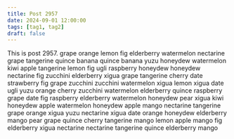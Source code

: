 ```yaml
---
title: Post 2957
date: 2024-09-01 12:00:00
tags: [tag1, tag2]
draft: false
---
```

This is post 2957.
grape
orange
lemon
fig
elderberry
watermelon
nectarine
grape
tangerine
quince
banana
quince
banana
yuzu
honeydew
watermelon
kiwi
apple
tangerine
lemon
fig
ugli
raspberry
honeydew
honeydew
nectarine
fig
zucchini
elderberry
xigua
grape
tangerine
cherry
date
strawberry
fig
grape
zucchini
zucchini
watermelon
xigua
lemon
xigua
date
ugli
yuzu
orange
cherry
zucchini
watermelon
elderberry
quince
raspberry
grape
date
fig
raspberry
elderberry
watermelon
honeydew
pear
xigua
kiwi
honeydew
apple
watermelon
honeydew
apple
mango
nectarine
tangerine
grape
orange
xigua
yuzu
nectarine
xigua
date
orange
honeydew
elderberry
mango
pear
grape
quince
cherry
tangerine
mango
lemon
apple
mango
fig
elderberry
xigua
nectarine
nectarine
tangerine
quince
elderberry
mango
